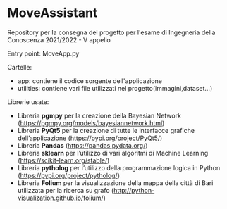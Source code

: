 # MoveAssistant
Repository per la consegna del progetto per l'esame di Ingegneria della Conoscenza 2021/2022 - V appello

Entry point: MoveApp.py

Cartelle:
- app: contiene il codice sorgente dell'applicazione
- utilities: contiene vari file utilizzati nel progetto(immagini,dataset...)

Librerie usate:
- Libreria **pgmpy** per la creazione della Bayesian Network (https://pgmpy.org/models/bayesiannetwork.html)
- Libreria **PyQt5** per la creazione di tutte le interfacce grafiche dell’applicazione (https://pypi.org/project/PyQt5/)
- Libreria **Pandas** (https://pandas.pydata.org/)
- Libreria **sklearn** per l’utilizzo di vari algoritmi di Machine Learning (https://scikit-learn.org/stable/)
- Libreria **pytholog** per l’utilizzo della programmazione logica in Python (https://pypi.org/project/pytholog/)
- Libreria **Folium** per la visualizzazione della mappa della città di Bari utilizzata per la ricerca su grafo (http://python-visualization.github.io/folium/)
